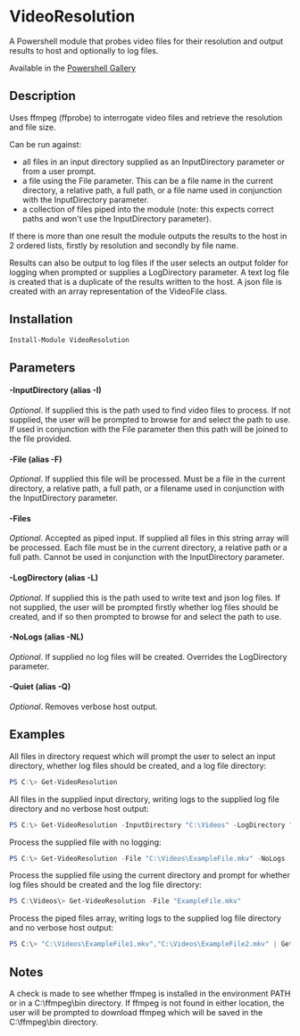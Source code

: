 # VideoResolution
A Powershell module that probes video files for their resolution and output results to host and optionally to log files.

Available in the [Powershell Gallery](https://www.powershellgallery.com/packages/VideoResolution)

## Description
Uses ffmpeg (ffprobe) to interrogate video files and retrieve the resolution and file size.

Can be run against: 

* all files in an input directory supplied as an InputDirectory parameter or from a user prompt.
* a file using the File parameter. This can be a file name in the current directory, a relative path, a full path, or a file name used in conjunction with the InputDirectory parameter.
* a collection of files piped into the module (note: this expects correct paths and won't use the InputDirectory parameter).

If there is more than one result the module outputs the results to the host in 2 ordered lists, firstly by resolution and secondly by file name.

Results can also be output to log files if the user selects an output folder for logging when prompted or supplies a LogDirectory parameter.
A text log file is created that is a duplicate of the results written to the host.
A json file is created with an array representation of the VideoFile class.

## Installation

```powershell
Install-Module VideoResolution
```

## Parameters

#### -InputDirectory (alias -I)
*Optional*. If supplied this is the path used to find video files to process. If not supplied, the user will be 
prompted to browse for and select the path to use. If used in conjunction with the File parameter then this path
will be joined to the file provided.

#### -File (alias -F)
*Optional*. If supplied this file will be processed. Must be a file in the current directory, a relative path, a full
path, or a filename used in conjunction with the InputDirectory parameter.

#### -Files
*Optional*. Accepted as piped input. If supplied all files in this string array will be processed. Each file must be 
in the current directory, a relative path or a full path. Cannot be used in conjunction with the InputDirectory parameter.

#### -LogDirectory (alias -L)
*Optional*. If supplied this is the path used to write text and json log files. If not supplied, the user will be 
prompted firstly whether log files should be created, and if so then prompted to browse for and select the path to use.

#### -NoLogs (alias -NL)
*Optional*. If supplied no log files will be created. Overrides the LogDirectory parameter.

#### -Quiet (alias -Q)
*Optional*. Removes verbose host output.

## Examples

All files in directory request which will prompt the user to select an input directory, whether log files should be created, and a log file directory:

```powershell
PS C:\> Get-VideoResolution
```

All files in the supplied input directory, writing logs to the supplied log file directory and no verbose host output:

```powershell
PS C:\> Get-VideoResolution -InputDirectory "C:\Videos" -LogDirectory "C:\Videos\Logs" -Quiet
```

Process the supplied file with no logging:

```powershell
PS C:\> Get-VideoResolution -File "C:\Videos\ExampleFile.mkv" -NoLogs
```

Process the supplied file using the current directory and prompt for whether log files should be created and the log file directory:

```powershell
PS C:\Videos\> Get-VideoResolution -File "ExampleFile.mkv"
```

Process the piped files array, writing logs to the supplied log file directory and no verbose host output:

```powershell
PS C:\> "C:\Videos\ExampleFile1.mkv","C:\Videos\ExampleFile2.mkv" | Get-VideoResolution -LogDirectory "C:\Videos\Logs" -Quiet
```

## Notes
A check is made to see whether ffmpeg is installed in the environment PATH or in a C:\ffmpeg\bin directory.
If ffmpeg is not found in either location, the user will be prompted to download ffmpeg which will be saved in the 
C:\ffmpeg\bin directory.
